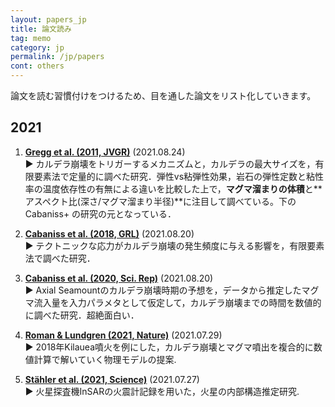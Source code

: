 ```yaml
---
layout: papers_jp
title: 論文読み
tag: memo
category: jp
permalink: /jp/papers
cont: others
---
```


論文を読む習慣付けをつけるため、目を通した論文をリスト化していきます。

## 2021

1. **[Gregg et al. (2011, JVGR)](https://doi.org/10.1016/j.jvolgeores.2012.06.009)** (2021.08.24) <br>
▶︎ カルデラ崩壊をトリガーするメカニズムと，カルデラの最大サイズを，有限要素法で定量的に調べた研究．弾性vs粘弾性効果，岩石の弾性定数と粘性率の温度依存性の有無による違いを比較した上で，**マグマ溜まりの体積**と**アスペクト比(深さ/マグマ溜まり半径)**に注目して調べている。下の Cabaniss+ の研究の元となっている．

1. **[Cabaniss et al. (2018, GRL)](https://onlinelibrary.wiley.com/doi/10.1029/2018GL077393)** (2021.08.20) <br>
▶︎ テクトニックな応力がカルデラ崩壊の発生頻度に与える影響を，有限要素法で調べた研究．

1. **[Cabaniss et al. (2020, Sci. Rep)](https://www.nature.com/articles/s41598-020-67043-0)** (2021.08.20) <br>
▶︎ Axial Seamountのカルデラ崩壊時期の予想を，データから推定したマグマ流入量を入力パラメタとして仮定して，カルデラ崩壊までの時間を数値的に調べた研究．超絶面白い．

1. **[Roman & Lundgren (2021, Nature)](https://www.nature.com/articles/s41586-021-03414-5)** (2021.07.29) <br>
▶︎ 2018年Kilauea噴火を例にした，カルデラ崩壊とマグマ噴出を複合的に数値計算で解いていく物理モデルの提案.

1. **[Stähler et al. (2021, Science)](https://science.sciencemag.org/content/373/6553/443)** (2021.07.27) <br>
▶︎ 火星探査機InSARの火震計記録を用いた，火星の内部構造推定研究.
